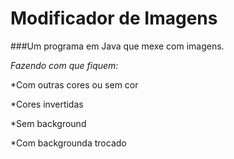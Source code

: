 ﻿# Modificador de Imagens

###Um programa em Java que mexe com imagens.

*Fazendo com que fiquem:*

*Com outras cores ou sem cor

*Cores invertidas

*Sem background

*Com backgrounda trocado
